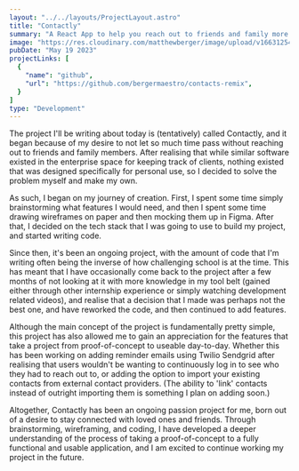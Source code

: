 ```yaml
---
layout: "../../layouts/ProjectLayout.astro"
title: "Contactly"
summary: "A React App to help you reach out to friends and family more often"
image: "https://res.cloudinary.com/matthewberger/image/upload/v1663125462/Manual%20Upload/contactly-1_pnqvke.png"
pubDate: "May 19 2023"
projectLinks: [
  {
    "name": "github",
    "url": "https://github.com/bergermaestro/contacts-remix",
  }
]
type: "Development"
---
```

The project I'll be writing about today is (tentatively) called Contactly, and it began because of my desire to not let so much time pass without reaching out to friends and family members. After realising that while similar software existed in the enterprise space for keeping track of clients, nothing existed that was designed specifically for personal use, so I decided to solve the problem myself and make my own.

As such, I began on my journey of creation. First, I spent some time simply brainstorming what features I would need, and then I spent some time drawing wireframes on paper and then mocking them up in Figma. 
After that, I decided on the tech stack that I was going to use to build my project, and started writing code. 

Since then, it's been an ongoing project, with the amount of code that I'm writing often being the inverse of how challenging school is at the time. This has meant that I have occasionally come back to the project after a few months of not looking at it with more knowledge in my tool belt (gained either through other internship experience or simply watching development related videos), and realise that a decision that I made was perhaps not the best one, and have reworked the code, and then continued to add features. 

Although the main concept of the project is fundamentally pretty simple, this project has also allowed me to gain an appreciation for the features that take a project from proof-of-concept to useable day-to-day. Whether this has been working on adding reminder emails using Twilio Sendgrid after realising that users wouldn't be wanting to continuously log in to see who they had to reach out to, or adding the option to import your existing contacts from external contact providers. (The ability to 'link' contacts instead of outright importing them is something I plan on adding soon.)

Altogether, Contactly has been an ongoing passion project for me, born out of a desire to stay connected with loved ones and friends. Through brainstorming, wireframing, and coding, I have developed a deeper understanding of the process of taking a proof-of-concept to a fully functional and usable application, and I am excited to continue working my project in the future. 
